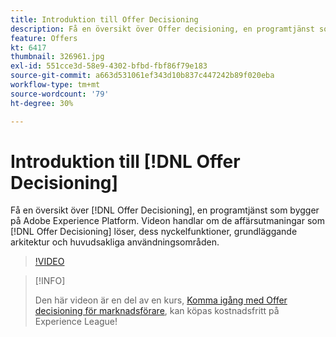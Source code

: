 ```yaml
---
title: Introduktion till Offer Decisioning
description: Få en översikt över Offer decisioning, en programtjänst som är byggd ovanpå Adobe Experience Platform.
feature: Offers
kt: 6417
thumbnail: 326961.jpg
exl-id: 551cce3d-58e9-4302-bfbd-fbf86f79e183
source-git-commit: a663d531061ef343d10b837c447242b89f020eba
workflow-type: tm+mt
source-wordcount: '79'
ht-degree: 30%

---
```


# Introduktion till [!DNL Offer Decisioning]

Få en översikt över [!DNL Offer Decisioning], en programtjänst som bygger på Adobe Experience Platform. Videon handlar om de affärsutmaningar som [!DNL Offer Decisioning] löser, dess nyckelfunktioner, grundläggande arkitektur och huvudsakliga användningsområden.


>[!VIDEO](https://video.tv.adobe.com/v/326961?quality=12&learn=on)

>[!INFO]
>
> Den här videon är en del av en kurs, [Komma igång med Offer decisioning för marknadsförare](https://experienceleague.adobe.com/?recommended=ExperiencePlatform-U-1-2020.1.offerdecisioning), kan köpas kostnadsfritt på Experience League!
